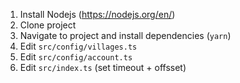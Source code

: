 1. Install Nodejs (https://nodejs.org/en/)
2. Clone project
3. Navigate to project and install dependencies (`yarn`)
4. Edit `src/config/villages.ts`
5. Edit `src/config/account.ts`
6. Edit `src/index.ts` (set timeout + offsset)
